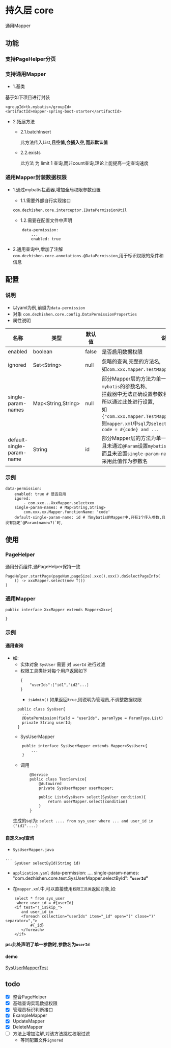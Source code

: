 # 持久层 core

通用Mapper


## 功能
### 支持PageHelper分页
### 支持通用Mapper
* 1.基类

基于如下项目进行封装
```
<groupId>tk.mybatis</groupId>
<artifactId>mapper-spring-boot-starter</artifactId>
```
* 2.拓展方法
    * 2.1.batchInsert
    
        此方法传入List<T>,**且空值,会插入空,而非默认值**
    * 2.2.exists
        
        此方法 为 limit 1 查询,而非count查询,理论上能提高一定查询速度
### 通用Mapper封装数据权限
* 1.通过mybatis拦截器,增加全局权限参数设置
    * 1.1.需要外部自行实现接口 
    
    `com.dezhishen.core.interceptor.IDataPermissionUtil`
    * 1.2.需要在配置文件中声明 
    ```
        data-permission:
            ...
            enabled: true
    ```
* 2.通用查询中,增加了注解`com.dezhishen.core.annotations.@DataPermission`,用于标识权限的条件和信息
## 配置
### 说明
* 以yaml为例,前缀为`data-permission`
* 对象 `com.dezhishen.core.config.DataPermissionProperties`
* 属性说明

名称|类型|默认值|说明
-|-|-|-
enabled|boolean|false|是否启用数据权限
ignored|Set\<String\>|null|忽略的查询,完整的方法名,<br>如`com.xxx.mapper.TestMapper.selectPublic`
single-param-names|Map\<String,String\>|null|部分Mapper层的方法为单一参数,且未通过`@Param`设置`mybatis`的参数名称,<br>拦截器中无法正确设置参数名称,<br>所以通过此处进行设置,<br>如`{"com.xxx.mapper.TestMapper.selectByCode":"code"}`,<br>则`mapper.xml`中`sql`为`select ... from table where code = #{code} and ...`
default-single-param-name|String|id|部分Mapper层的方法为单一参数,<br>且未通过`@Param`设置`mybatis`的参数名称,<br>而且未设置`single-param-names`时,<br>采用此值作为参数名

### 示例
```
data-permission:
    enabled: true # 是否启用
    igored:
        - com.xxx...XxxMapper.selectxxx
    single-param-names: # Map<String,String>
        com.xxx.xx.Mapper.functionName: 'code'
    default-single-param-name: id # 当mybatis的Mapper中,只有1个传入参数,且没有指定`@Param(name=?)`时,
```

## 使用
### PageHelper
通用分页组件,通PageHelper保持一致

```
PageHelper.startPage(pageNum,pageSize).xxx().xxx().doSelectPageInfo(
    () -> xxxMapper.select(new T())
)
```

### 通用Mapper
```
public interface XxxMapper extends Mapper<Xxx>{
    
} 
```
### 示例
#### 通用查询
* 如:
    * 实体对象 `SysUser` 需要 对 `userId` 进行过滤
    * 权限工具类针对每个用户返回如下
        ```
        {
            "userIds":["id1","id2"...]
        }
        ```
        * `isAdmin()` 如果返回`true`,则说明为管理员,不调整数据权限  
    ```
      public class SysUser{
        ...
        @DataPermission(field = "userIds", paramType = ParamType.List)
        private String userId;
      }
    ```
    * SysUserMapper
    ```
        public interface SysUserMapper extends Mapper<SysUser>{
            ...
        }
    ```
    * 调用
        ```
            @Service
            public class TestService{
                @Autowired
                private SysUserMapper userMapper;
      
                public List<SysUser> select(SysUser condition){
                    return userMapper.select(condition)
                }
            }
        ```
    生成的sql为:
        ```
            select .... from sys_user where ... and user_id in ("id1"....)
        ```
#### 自定义sql查询
* `SysUserMapper.java`
```
...
    SysUser selectById(String id)
```
* `application.yaml`
data-permission:
  ....
  single-param-names:
    "com.dezhishen.core.test.SysUserMapper.selectById": **"`userId`"**

* 在`mapper.xml`中,可以直接使用`权限工具类`返回对象,如:
```
    select * from sys_user 
     where user_id = #{userId} 
    <if test="!_isSkip_">
       and user_id in 
       <foreach collection="userIds" item="_id" open="(" close=")" separator=",">
           #{_id}
       </foreach>
    </if>
```
**ps:此处声明了单一参数时,参数名为`userId`**
####
#### demo
[SysUserMapperTest](src/test/java/cn/dezhishen/core/test/SysUserMapperTest.java)

## todo
- [x] 整合PageHelper
- [x] 基础查询实现数据权限
- [x] 管理员标识判断接口
- [x] ExampleMapper
- [x] UpdateMapper
- [x] DeleteMapper
- [ ] 方法上增加注解,对该方法跳过权限过滤
    - 等同配置文件`ignored`